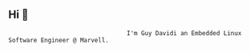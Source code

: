 ## Hi 👋
                                     I'm Guy Davidi an Embedded Linux Software Engineer @ Marvell.

<!--
<!--

---
<!-- 
[![GitHub Streak](https://streak-stats.demolab.com/?user=guy-davidi&theme=highcontrast)](https://git.io/streak-stats)
---

   📫 •[Linkedin](https://www.linkedin.com/in/guy-davidi/) •
